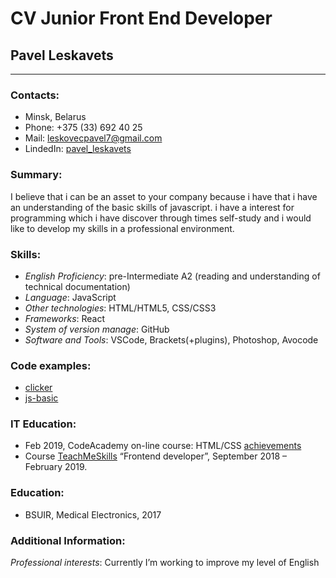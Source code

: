 # CV Junior Front End Developer
## Pavel Leskavets
   ***
### Contacts:
+ Minsk, Belarus
+ Phone: +375 (33) 692 40 25
+ Mail: leskovecpavel7@gmail.com
+ LindedIn: [pavel_leskavets](https://www.linkedin.com/in/павел-лесковец-9465bb170/)
### Summary:

I believe that i can be an asset to your company because i have  that i have an understanding of the basic skills of javascript. i have a interest for programming which i have  discover  through times self-study and i would like to develop my skills in a professional environment.

### Skills:
+ *English Proficiency*: pre-Intermediate A2 (reading and understanding of technical documentation)
+ *Language*: JavaScript 
+ *Other technologies*: HTML/HTML5, CSS/CSS3 
+ *Frameworks*: React 
+ *System of version manage*: GitHub 
+ *Software and Tools*: VSCode, Brackets(+plugins), Photoshop, Avocode
### Code examples:
+ [clicker](https://github.com/pavel-leskavets/react-app)
+ [js-basic](https://github.com/pavel-leskavets/forAlex)
### IT Education:
+ Feb 2019, CodeAcademy on-line course:
HTML/CSS [achievements](https://www.codecademy.com/users/leskovecpavel71814545103/achievements)
+ Course [TeachMeSkills](https://teachmeskills.by/full-fe-40?utm_source=google&utm_medium=cpc&utm_campaign=S%20%7C%20JavaScript%20%7C%20Базовый&utm_term=%2Bкурсы%20%2Bjavascript%20в%20%2Bминске&gclid=EAIaIQobChMIipXyjoWx3AIVxU0YCh1EOQ9lEAAYASAAEgKtuvD_BwE) “Frontend developer”, September 2018 – February 2019.
### Education:
+ BSUIR, Medical Electronics, 2017
### Additional Information:
*Professional interests*: Currently I’m working to improve my level of English  